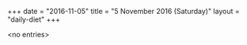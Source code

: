+++
date = "2016-11-05"
title = "5 November 2016 (Saturday)"
layout = "daily-diet"
+++

\<no entries\>